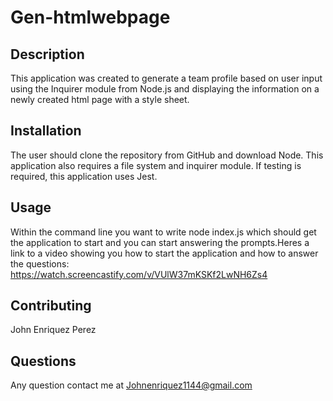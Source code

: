 # Gen-htmlwebpage

## Description

This application was created to generate a team profile based on user input using the Inquirer module from Node.js and displaying the information on a newly created html page with a style sheet.

## Installation

The user should clone the repository from GitHub and download Node. This application also requires a file system and inquirer module. If testing is required, this application uses Jest.

## Usage

Within the command line you want to write node index.js which should get the application to start and you can start answering the prompts.Heres a link to a video showing you how to start the application and how to answer the questions: https://watch.screencastify.com/v/VUlW37mKSKf2LwNH6Zs4

## Contributing

John Enriquez Perez

## Questions

Any question contact me at Johnenriquez1144@gmail.com
